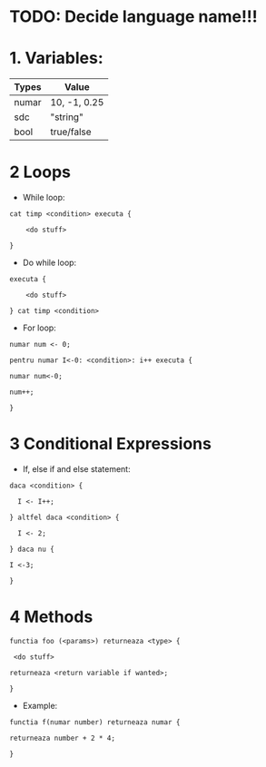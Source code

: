 # TODO: Decide language name!!!

# 1. Variables:

| Types | Value |
| -- | -- |
| numar | 10, -1, 0.25 |
| sdc | "string" |
| bool | true/false |


# 2 Loops

- While loop:
```
cat timp <condition> executa { 

    <do stuff>

} 
```

- Do while loop:
```
executa { 

    <do stuff>

} cat timp <condition>  
```
- For loop:
```
numar num <- 0;

pentru numar I<-0: <condition>: i++ executa { 

numar num<-0; 

num++; 

} 
```
# 3 Conditional Expressions

- If, else if and else statement:
```
daca <condition> { 

  I <- I++; 

} altfel daca <condition> { 

  I <- 2;	 

} daca nu { 

I <-3; 

} 
```

# 4 Methods 
```
functia foo (<params>) returneaza <type> { 

 <do stuff>

returneaza <return variable if wanted>; 

} 
```

- Example:
```
functia f(numar number) returneaza numar { 

returneaza number + 2 * 4; 

} 
```







